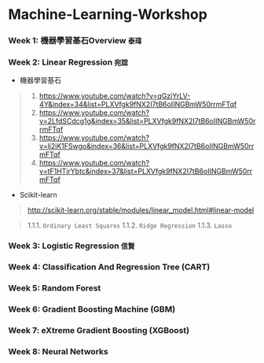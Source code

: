 # Machine-Learning-Workshop
### Week 1: 機器學習基石Overview `泰瑋`

### Week 2: Linear Regression `宛誼`
- 機器學習基石
> 1. https://www.youtube.com/watch?v=qGzjYrLV-4Y&index=34&list=PLXVfgk9fNX2I7tB6oIINGBmW50rrmFTqf
> 2. https://www.youtube.com/watch?v=2LfdSCdcg1g&index=35&list=PLXVfgk9fNX2I7tB6oIINGBmW50rrmFTqf
> 3. https://www.youtube.com/watch?v=lj2jK1FSwgo&index=36&list=PLXVfgk9fNX2I7tB6oIINGBmW50rrmFTqf
> 4. https://www.youtube.com/watch?v=tF1HTirYbtc&index=37&list=PLXVfgk9fNX2I7tB6oIINGBmW50rrmFTqf

- Scikit-learn
> http://scikit-learn.org/stable/modules/linear_model.html#linear-model

> 1.1.1. `Ordinary Least Squares`
> 1.1.2. `Ridge Regression`
> 1.1.3. `Lasso`

### Week 3: Logistic Regression `信賢`

### Week 4: Classification And Regression Tree (CART)

### Week 5: Random Forest

### Week 6: Gradient Boosting Machine (GBM)

### Week 7: eXtreme Gradient Boosting (XGBoost)

### Week 8: Neural Networks
